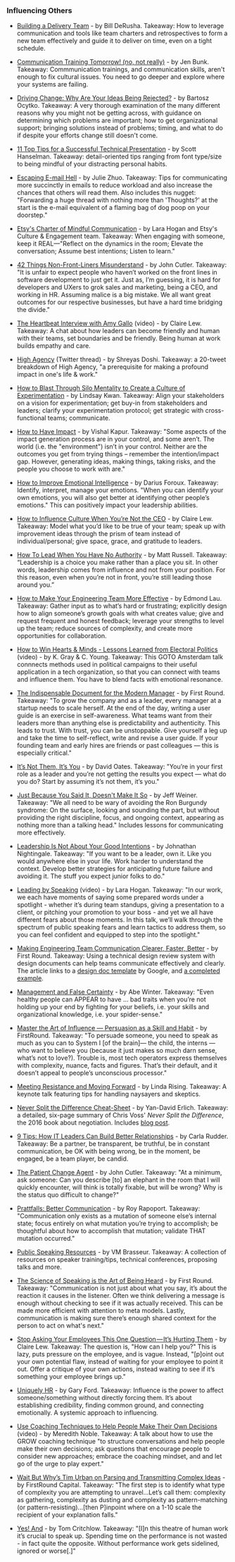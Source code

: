 ### Influencing Others

- [Building a Delivery Team](https://engineering.edx.org/building-a-delivery-team-8201d06f1021) - by Bill DeRusha. Takeaway: How to leverage communication and tools like team charters and retrospectives to form a new team effectively and guide it to deliver on time, even on a tight schedule.

- [Communication Training Tomorrow! (no, not really)](https://medium.com/@JBunky/communication-training-tomorrow-no-not-really-8b216d8cb9a3) - by Jen Bunk. Takeaway: Commmunication trainings, and communication skills, aren't enough to fix cultural issues. You need to go deeper and explore where your systems are failing.

- [Driving Change: Why Are Your Ideas Being Rejected?](https://medium.com/@bocytko/driving-change-why-are-your-ideas-being-rejected-e2ab96227e40) - by Bartosz Ocytko. Takeaway: A very thorough examination of the many different reasons why you might not be getting across, with guidance on determining which problems are important; how to get organizational support; bringing solutions instead of problems; timing, and what to do if despite your efforts change still doesn't come.

- [11 Top Tips for a Successful Technical Presentation](https://www.hanselman.com/blog/11TopTipsForASuccessfulTechnicalPresentation.aspx) - by Scott Hanselman. Takeaway: detail-oriented tips ranging from font type/size to being mindful of your distracting personal habits.

- [Escaping E-mail Hell](https://medium.com/the-year-of-the-looking-glass/escaping-e-mail-hell-f55905f3862f) - by Julie Zhuo. Takeaway: Tips for communicating more succinctly in emails to reduce workload and also increase the chances that others will read them. Also includes this nugget: "Forwarding a huge thread with nothing more than 'Thoughts?' at the start is the e-mail equivalent of a flaming bag of dog poop on your doorstep."

- [Etsy's Charter of Mindful Communication](http://larahogan.me/blog/charter-mindful-communication/) - by Lara Hogan and Etsy's Culture & Engagement team. Takeaway: When engaging with someone, keep it REAL—"Reflect on the dynamics in the room;
  Elevate the conversation; Assume best intentions; Listen to learn."

- [42 Things Non-Front-Liners Misunderstand](https://medium.com/hackernoon/40-things-non-front-liners-misunderstand-fcb2f55088f9) - by John Cutler. Takeaway: "It is unfair to expect people who haven’t worked on the front lines in software development to just get it. Just as, I’m guessing, it is hard for developers and UXers to grok sales and marketing, being a CEO, and working in HR. Assuming malice is a big mistake. We all want great outcomes for our respective businesses, but have a hard time bridging the divide."

- [The Heartbeat Interview with Amy Gallo](https://youtu.be/-yZi2WwIXnQ) (video) - by Claire Lew. Takeaway: A chat about how leaders can become friendly and human with their teams, set boundaries and be friendly. Being human at work builds empathy and care.

- [High Agency](https://twitter.com/shreyas/status/1276956836856393728) (Twitter thread) - by Shreyas Doshi. Takeaway: a 20-tweet breakdown of High Agency, "a prerequisite for making a profound impact in one's life & work."

- [How to Blast Through Silo Mentality to Create a Culture of Experimentation](https://www.widerfunnel.com/destroying-silo-mentality/) - by Lindsay Kwan. Takeaway: Align your stakeholders on a vision for experimentation; get buy-in from stakeholders and leaders; clarify your experimentation protocol; get strategic with cross-functional teams; communicate.

- [How to Have Impact](https://vishalkapur.com/how-to-have-impact/) - by Vishal Kapur. Takeaway: "Some aspects of the impact generation process are in your control, and some aren’t. The world (i.e. the "environment") isn’t in your control. Neither are the outcomes you get from trying things – remember the intention/impact gap. However, generating ideas, making things, taking risks, and the people you choose to work with are."

- [How to Improve Emotional Intelligence](https://medium.com/personal-growth/how-to-improve-emotional-intelligence-375dbe1c5d51) - by Darius Foroux. Takeaway: Identify, interpret, manage your emotions. "When you can identify your own emotions, you will also get better at identifying other people’s emotions." This can positively impact your leadership abilities.

- [How to Influence Culture When You’re Not the CEO](https://m.signalvnoise.com/how-to-influence-culture-when-youre-not-the-ceo-81a4162257b) - by Claire Lew. Takeaway: Model what you’d like to be true of your team; speak up with improvement ideas through the prism of team instead of individual/personal; give space, grace, and gratitude to leaders.

- [How To Lead When You Have No Authority](https://medium.com/swlh/how-to-lead-when-you-have-no-authority-9f22206356d4) - by Matt Russell. Takeaway: “Leadership is a choice you make rather than a place you sit. In other words, leadership comes from influence and not from your position. For this reason, even when you’re not in front, you’re still leading those around you.”

- [How to Make Your Engineering Team More Effective](http://www.effectiveengineer.com/blog/how-to-make-your-team-more-effective) - by Edmond Lau. Takeaway: Gather input as to what’s hard or frustrating; explicitly design how to align someone’s growth goals with what creates value; give and request frequent and honest feedback; leverage your strengths to level up the team; reduce sources of complexity, and create more opportunities for collaboration.

- [How to Win Hearts & Minds - Lessons Learned from Electoral Politics](https://www.youtube.com/watch?v=tZzoJcA5Rrc) (video) - by K. Gray & C. Young. Takeaway: This GOTO Amsterdam talk connnects methods used in political campaigns to their useful application in a tech organization, so that you can connect with teams and influence them. You have to blend facts with emotional resonance.

- [The Indispensable Document for the Modern Manager](http://firstround.com/review/the-indispensable-document-for-the-modern-manager) - by First Round. Takeaway: "To grow the company and as a leader, every manager at a startup needs to scale herself. At the end of the day, writing a user guide is an exercise in self-awareness. What teams want from their leaders more than anything else is predictability and authenticity. This leads to trust. With trust, you can be unstoppable. Give yourself a leg up and take the time to self-reflect, write and revise a user guide. If your founding team and early hires are friends or past colleagues — this is especially critical."

- [It’s Not Them, It’s You](https://medium.com/@deoates/what-to-do-if-people-arent-doing-what-you-want-a68cc70b28bf) - by David Oates. Takeaway: "You’re in your first role as a leader and you’re not getting the results you expect — what do you do?
  Start by assuming it’s not them, it’s you."

- [Just Because You Said It, Doesn't Make It So](https://www.linkedin.com/pulse/20140428141014-22330283-just-because-you-said-it-doesn-t-make-it-so/) - by Jeff Weiner. Takeaway: "We all need to be wary of avoiding the Ron Burgundy syndrome: On the surface, looking and sounding the part, but without providing the right discipline, focus, and ongoing context, appearing as nothing more than a talking head." Includes lessons for communicating more effectively.

- [Leadership Is Not About Your Good Intentions](https://mfbt.ca/leadership-is-not-about-your-good-intentions-5e21666cb01b?__s=ns1epkqjs8qj1ggjuafv) - by Johnathan Nightingale. Takeaway: "If you want to be a leader, own it. Like you would anywhere else in your life. Work harder to understand the context. Develop better strategies for anticipating future failure and avoiding it. The stuff you expect junior folks to do."

- [Leading by Speaking](https://www.youtube.com/watch?v=GmDHkxnN_yM) (video) - by Lara Hogan. Takeaway: "In our work, we each have moments of saying some prepared words under a spotlight - whether it’s during team standups, giving a presentation to a client, or pitching your promotion to your boss - and yet we all have different fears about those moments. In this talk, we’ll walk through the spectrum of public speaking fears and learn tactics to address them, so you can feel confident and equipped to step into the spotlight."

- [Making Engineering Team Communication Clearer, Faster, Better](http://firstround.com/review/making-engineering-team-communication-clearer-faster-better/) - by First Round. Takeaway: Using a technical design review system with design documents can help teams communicate effectively and clearly. The article links to a [design doc template](https://docs.google.com/document/d/1uMHzRsEDZb_p9xfFGerCVhr-0mAi-d-OFY4jJi0dYk4/edit) by Google, and [a completed example](https://docs.google.com/document/d/1CMlG1v9AAln9SvI4Ysqo8NOd4L4ObDy3SY8pNh9iXhI/edit).

- [Management and False Certainty](https://abe-winter.github.io/dress/for/the/job/you/want/2018/06/24/certainty.html) - by Abe Winter. Takeaway: "Even healthy people can APPEAR to have ... bad traits when you’re not holding up your end by fighting for your beliefs, i.e. your skills and organizational knowledge, i.e. your spider-sense."

- [Master the Art of Influence — Persuasion as a Skill and Habit](http://firstround.com/review/master-the-art-of-influence-persuasion-as-a-skill-and-habit) - by FirstRound. Takeaway: "To persuade someone, you need to speak as much as you can to System I [of the brain]— the child, the interns — who want to believe you (because it just makes so much darn sense, what’s not to love?). Trouble is, most tech operators express themselves with complexity, nuance, facts and figures. That’s their default, and it doesn’t appeal to people’s unconscious processor."

- [Meeting Resistance and Moving Forward](https://www.youtube.com/watch?v=DrCD1wmK9oM) - by Linda Rising. Takeaway: A keynote talk featuring tips for handling naysayers and skeptics.

- [Never Split the Difference Cheat-Sheet](https://www.slideshare.net/YanDavidErlich/never-split-the-difference-cheatsheet) - by Yan-David Erlich. Takeaway: a detailed, six-page summary of Chris Voss' _Never Split the Difference_, the 2016 book about negotiation. Includes [blog post](https://medium.com/@yanda/negotiation-cheat-sheet-31c73031956a).

- [9 Tips: How IT Leaders Can Build Better Relationships](https://enterprisersproject.com/article/2017/11/9-tips-how-it-leaders-can-build-better-relationships) - by Carla Rudder. Takeaway: Be a partner, be transparent, be truthful, be in constant communication, be OK with being wrong, be in the moment, be engaged, be a team player, be candid.

- [The Patient Change Agent](https://medium.com/hackernoon/the-patient-change-agent-fd8548f04777) - by John Cutler. Takeaway: "At a minimum, ask someone:
  Can you describe [to] an elephant in the room that I will quickly encounter, will think is totally fixable, but will be wrong? Why is the status quo difficult to change?"

- [Prattfalls: Better Communication](https://medium.com/@royrapoport/prattfalls-better-communication-54d173d22a90) - by Roy Rapoport. Takeaway: "Communication only exists as a mutation of someone else’s internal state; focus entirely on what mutation you’re trying to accomplish; be thoughtful about how to accomplish that mutation; validate THAT mutation occurred."

- [Public Speaking Resources](https://github.com/vmbrasseur/Public_Speaking) - by VM Brasseur. Takeaway: A collection of resources on speaker training/tips, technical conferences, proposing talks and more.

- [The Science of Speaking is the Art of Being Heard](http://firstround.com/review/the-science-of-speaking-is-the-art-of-being-heard/) - by First Round. Takeaway: "Communication is not just about what you say, it’s about the reaction it causes in the listener. Often we think delivering a message is enough without checking to see if it was actually received. This can be made more efficient with attention to meta models. Lastly, communication is making sure there’s enough shared context for the person to act on what's next."

- [Stop Asking Your Employees This One Question — It’s Hurting Them](https://m.signalvnoise.com/stop-asking-your-employees-this-one-question-its-hurting-them-d9dfcac66720) - by Claire Lew. Takeaway: The question is, "How can I help you?" This is lazy, puts pressure on the employee, and is vague. Instead, "[p]oint out your own potential flaw, instead of waiting for your employee to point it out. Offer a critique of your own actions, instead waiting to see if it’s something your employee brings up."

- [Uniquely HR](https://www.google.com/url?q=http://uniquelyhr.com/management-development-training/&sa=D&ust=1497272863257000&usg=AFQjCNFCpE9ZQyRzTMoqItlEdU2neBygnw) - by Gary Ford. Takeaway: Influence is the power to affect someone/something without directly forcing them. It’s about establishing credibility, finding common ground, and connecting emotionally. A systemic approach to influencing.

- [Use Coaching Techniques to Help People Make Their Own Decisions](https://vimeo.com/128634479) (video) - by Meredith Noble. Takeaway: A talk about how to use the GROW coaching technique "to structure conversations and help people make their own decisions; ask questions that encourage people to consider new approaches; embrace the coaching mindset, and and let go of the urge to play expert."

- [Wait But Why’s Tim Urban on Parsing and Transmitting Complex Ideas](https://firstround.com/review/wait-but-whys-tim-urban-on-parsing-and-transmitting-complex-ideas/) - by FirstRound Capital. Takeaway: "The first step is to identify what type of complexity you are attempting to unravel...Let’s call them: complexity as gathering, complexity as dusting and complexity as pattern-matching (or pattern-resisting)...[then P]inpoint where on a 1-10 scale the recipient of your explanation falls."

- [Yes! And](https://tomcritchlow.com/2019/11/18/yes-and/) - by Tom Critchlow. Takeaway: "[I]n this theatre of human work it’s crucial to speak up. Spending time on the performance is not wasted - in fact quite the opposite. Without performance work gets sidelined, ignored or worse[.]"
